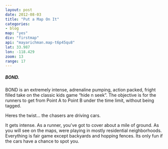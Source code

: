 ```yaml
---
layout: post
date: 2012-08-03
title: "Put a Map On It"
categories: 
- blog
map: "yes"
div: "firstmap"
api: "mayarichman.map-t6p45qu8"
lat: 33.987
lon: -118.429
zoom: 13
range: 17
---
```

<h5>BOND.</h5><p>BOND is an extremely intense, adrenaline pumping, action packed, fright filled take on the classic kids game “hide n seek”. The objective is for the runners to get from Point A to Point B under the time limit, without being tagged.</p><p>Heres the twist... the chasers are driving cars.</p><p>It gets intense. As a runner, you've got to cover about a mile of ground. As you will see on the maps, were playing in mostly residential neighborhoods. Everything is fair game except backyards and hopping fences. Its only fun if the cars have a chance to spot you.</p>
